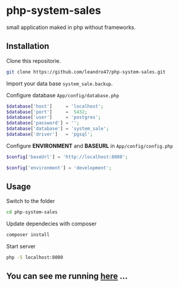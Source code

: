 # php-system-sales

small application maked in php without frameworks.

## Installation

Clone this repositorie.

```bash
git clone https://github.com/leandro47/php-system-sales.git
```

Import your data base `system_sale.backup`.

Configure database `App/config/database.php`

```php
$database['host']     = 'localhost';
$database['port']     =  5432;
$database['user']     = 'postgres';
$database['password'] = '';
$database['database'] = 'system_sale';
$database['driver']   = 'pgsql';

```

Configure **ENVIRONMENT** and **BASEURL** in `App/config/config.php`

```php
$config['baseUrl'] = 'http://localhost:8080';

$config['environment'] = 'development';
```

## Usage

Switch to the folder

```bash
cd php-system-sales
```

Update dependecies with composer

```bash
composer install
```

Start server

```bash
php -S localhost:8080
```

## You can see me running [here](https://leandro47.com/php-pdv/) ...